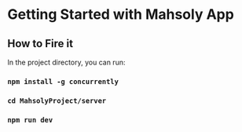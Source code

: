 # Getting Started with Mahsoly App


## How to Fire it 

In the project directory, you can run:

### `npm install -g concurrently`
### `cd MahsolyProject/server`
### `npm run dev`

